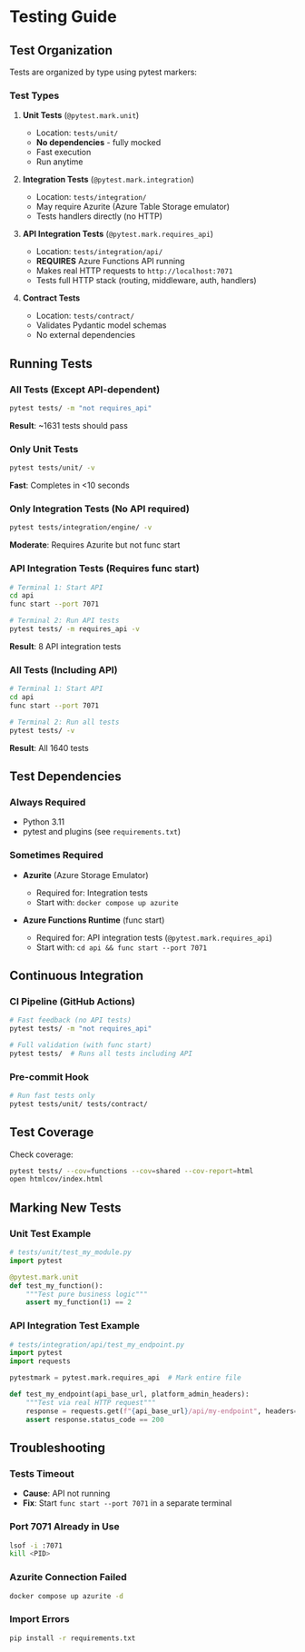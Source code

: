 # Testing Guide

## Test Organization

Tests are organized by type using pytest markers:

### Test Types

1. **Unit Tests** (`@pytest.mark.unit`)
   - Location: `tests/unit/`
   - **No dependencies** - fully mocked
   - Fast execution
   - Run anytime

2. **Integration Tests** (`@pytest.mark.integration`)
   - Location: `tests/integration/`
   - May require Azurite (Azure Table Storage emulator)
   - Tests handlers directly (no HTTP)

3. **API Integration Tests** (`@pytest.mark.requires_api`)
   - Location: `tests/integration/api/`
   - **REQUIRES** Azure Functions API running
   - Makes real HTTP requests to `http://localhost:7071`
   - Tests full HTTP stack (routing, middleware, auth, handlers)

4. **Contract Tests**
   - Location: `tests/contract/`
   - Validates Pydantic model schemas
   - No external dependencies

## Running Tests

### All Tests (Except API-dependent)
```bash
pytest tests/ -m "not requires_api"
```
**Result**: ~1631 tests should pass

### Only Unit Tests
```bash
pytest tests/unit/ -v
```
**Fast**: Completes in <10 seconds

### Only Integration Tests (No API required)
```bash
pytest tests/integration/engine/ -v
```
**Moderate**: Requires Azurite but not func start

### API Integration Tests (Requires func start)
```bash
# Terminal 1: Start API
cd api
func start --port 7071

# Terminal 2: Run API tests
pytest tests/ -m requires_api -v
```
**Result**: 8 API integration tests

### All Tests (Including API)
```bash
# Terminal 1: Start API
cd api
func start --port 7071

# Terminal 2: Run all tests
pytest tests/ -v
```
**Result**: All 1640 tests

## Test Dependencies

### Always Required
- Python 3.11
- pytest and plugins (see `requirements.txt`)

### Sometimes Required
- **Azurite** (Azure Storage Emulator)
  - Required for: Integration tests
  - Start with: `docker compose up azurite`

- **Azure Functions Runtime** (func start)
  - Required for: API integration tests (`@pytest.mark.requires_api`)
  - Start with: `cd api && func start --port 7071`

## Continuous Integration

### CI Pipeline (GitHub Actions)
```bash
# Fast feedback (no API tests)
pytest tests/ -m "not requires_api"

# Full validation (with func start)
pytest tests/  # Runs all tests including API
```

### Pre-commit Hook
```bash
# Run fast tests only
pytest tests/unit/ tests/contract/
```

## Test Coverage

Check coverage:
```bash
pytest tests/ --cov=functions --cov=shared --cov-report=html
open htmlcov/index.html
```

## Marking New Tests

### Unit Test Example
```python
# tests/unit/test_my_module.py
import pytest

@pytest.mark.unit
def test_my_function():
    """Test pure business logic"""
    assert my_function(1) == 2
```

### API Integration Test Example
```python
# tests/integration/api/test_my_endpoint.py
import pytest
import requests

pytestmark = pytest.mark.requires_api  # Mark entire file

def test_my_endpoint(api_base_url, platform_admin_headers):
    """Test via real HTTP request"""
    response = requests.get(f"{api_base_url}/api/my-endpoint", headers=platform_admin_headers)
    assert response.status_code == 200
```

## Troubleshooting

### Tests Timeout
- **Cause**: API not running
- **Fix**: Start `func start --port 7071` in a separate terminal

### Port 7071 Already in Use
```bash
lsof -i :7071
kill <PID>
```

### Azurite Connection Failed
```bash
docker compose up azurite -d
```

### Import Errors
```bash
pip install -r requirements.txt
```
